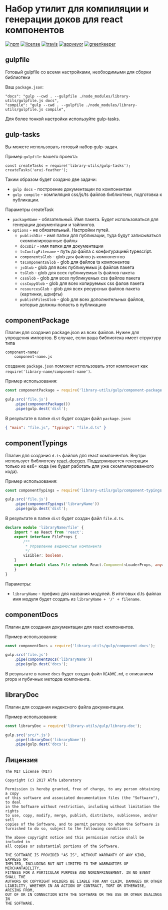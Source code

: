 Набор утилит для компиляции и генерации доков для react компонентов
===================================================================

[![npm][npm-img]][npm]
[![license][license-img]][license]
[![travis][travis-img]][travis]
[![appveyor][appveyor-img]][appveyor]
[![greenkeeper][greenkeeper-img]][greenkeeper]

[appveyor]:        https://ci.appveyor.com/project/teryaew/library-utils
[appveyor-img]:    https://img.shields.io/appveyor/ci/teryaew/library-utils/master.svg?label=win
[greenkeeper]:     https://greenkeeper.io
[greenkeeper-img]: https://badges.greenkeeper.io/alfa-laboratory/library-utils.svg
[license]:         https://opensource.org/licenses/MIT
[license-img]:     https://img.shields.io/badge/License-MIT-brightgreen.svg
[npm-img]:         https://img.shields.io/npm/v/library-utils.svg
[npm]:             https://www.npmjs.org/package/library-utils
[travis]:          https://travis-ci.org/alfa-laboratory/library-utils?branch=master
[travis-img]:      https://img.shields.io/travis/alfa-laboratory/library-utils/master.svg?label=unix

gulpfile
--------
Готовый gulpfile со всеми настройками, необходимыми для сборки библиотеки

Ваш `package.json`:
```
"docs": "gulp --cwd . --gulpfile ./node_modules/library-utils/gulpfile.js docs",
"compile": "gulp --cwd . --gulpfile ./node_modules/library-utils/gulpfile.js compile",
```

Для более тонкой настройки используйте gulp-tasks.

gulp-tasks
----------

Вы можете использовать готовый набор gulp-задач.

Пример `gulpfile` вашего проекта:
```
const createTasks = require('library-utils/gulp-tasks');
createTasks('arui-feather');
```

Таким образом будет создано две задачи:

* `gulp docs` - построение документации по компонентам
* `gulp compile` - компиляция css/js/ts файлов библиотеки, подготовка к публикации.

Параметры createTask

* `packageName` - обязательный. Имя пакета. Будет использоваться для генерации документации и тайпингов.
* `options` - не обязательный. Настройки путей.
  * `publishDir` - имя папки для публикации, туда будут записываться скомпилированные файлы
  * `docsDir` - имя папки для документации
  * `tsConfigFilename` - путь до файла с конфигурацией typescript.
  * `componentsGlob` - glob для файлов js компонентов
  * `tsComponentsGlob` - glob для файлов ts компонентов
  * `jsGlob` - glob для всех публикуемых js файлов пакета
  * `tsGlob` - glob для всех публикуемых ts файлов пакета
  * `cssGlob` - glob для всех публикуемых css файлов пакета
  * `cssCopyGlob` - glob для всех копируемых css фалов пакета
  * `resourcesGlob` - glob для всех ресурсных файлов пакета (картинки, шрифты)
  * `publishFilesGlob` - glob для всех дополнительных файлов, которые должны попасть в публикацию

componentPackage
----------------

Плагин для создания package.json из всех файлов. Нужен для упрощения импортов. В случае, если ваша библиотека имеет
структуру типа

```
component-name/
    component-name.js
```

создание `package.json` поможет использовать этот компонент как `require('library-name/component-name')`.

Пример использования:

```js
const componentPackage = require('library-utils/gulp/component-package');

gulp.src('file.js')
    .pipe(componentPackage())
    .pipe(gulp.dest('dist');
```

В результате в папке `dist` будет создан файл `package.json`:

```json
{ "main": "file.js", "typings": "file.d.ts" }
```

componentTypings
----------------

Плагин для создания `d.ts` файлов для react компонентов. Внутри использует библиотеку
[react-docgen](https://github.com/reactjs/react-docgen).
Поддерживается генерация только из es6+ кода (не будет работать для уже скомпилированного кода).

Пример использования:

```js
const componentTypings = require('library-utils/gulp/component-typings');

gulp.src('file.js')
    .pipe(componentTypings('libraryName'))
    .pipe(gulp.dest('dist');
```

В результате в папке `dist` будет создан файл `file.d.ts`.

```ts
declare module 'libraryName/file' {
    import * as React from 'react';
    export interface FileProps {
        /**
         * Управление видимостью компонента
         */
        visible?: boolean;
    }
    export default class File extends React.Component<LoaderProps, any>{
    }
}
```

Параметры:

- `libraryName` - префикс для названия модулей. В итоговых d.ts файлах имя модуля будет создать из
`libraryName + '/' + filename`.

componentDocs
-------------

Плагин для создания документации для react компонентов.

Пример использования:

```js
const componentDocs = require('library-utils/gulp/component-docs');

gulp.src('file.js')
    .pipe(componentDocs('libraryName'))
    .pipe(gulp.dest('docs');
```

В результате в папке `docs` будет создан файл `README.md`, с описанием props и пубичных методов компонента.

libraryDoc
----------

Плагин для создания индексного файла документации.

Пример использования:

```js
const libraryDoc = require('library-utils/gulp/library-doc');

gulp.src('src/*.js')
    .pipe(libraryDoc('libraryName'))
    .pipe(gulp.dest('docs');
```

Лицензия
--------

```
The MIT License (MIT)

Copyright (c) 2017 Alfa Laboratory

Permission is hereby granted, free of charge, to any person obtaining a copy
of this software and associated documentation files (the "Software"), to deal
in the Software without restriction, including without limitation the rights
to use, copy, modify, merge, publish, distribute, sublicense, and/or sell
copies of the Software, and to permit persons to whom the Software is
furnished to do so, subject to the following conditions:

The above copyright notice and this permission notice shall be included in
all copies or substantial portions of the Software.

THE SOFTWARE IS PROVIDED "AS IS", WITHOUT WARRANTY OF ANY KIND, EXPRESS OR
IMPLIED, INCLUDING BUT NOT LIMITED TO THE WARRANTIES OF MERCHANTABILITY,
FITNESS FOR A PARTICULAR PURPOSE AND NONINFRINGEMENT. IN NO EVENT SHALL THE
AUTHORS OR COPYRIGHT HOLDERS BE LIABLE FOR ANY CLAIM, DAMAGES OR OTHER
LIABILITY, WHETHER IN AN ACTION OF CONTRACT, TORT OR OTHERWISE, ARISING FROM,
OUT OF OR IN CONNECTION WITH THE SOFTWARE OR THE USE OR OTHER DEALINGS IN
THE SOFTWARE.
```
